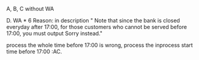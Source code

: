 A, B, C without WA

D. WA * 6 Reason: in description " Note that since the bank is closed everyday after 17:00, for those customers who cannot be served before 17:00, you must output Sorry instead."

process the whole time before 17:00 is wrong, process the inprocess start time before 17:00 :AC.
